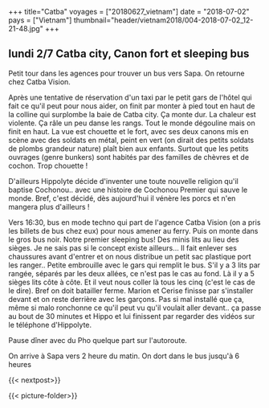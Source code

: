 +++
title="Catba"
voyages = ["20180627_vietnam"]
date = "2018-07-02"
pays = ["Vietnam"]
thumbnail="header/vietnam2018/004-2018-07-02_12-21-48.jpg"
+++

## lundi 2/7 Catba city, Canon fort et sleeping bus

Petit tour dans les agences pour trouver un bus vers Sapa. On retourne chez Catba Vision.

Après une tentative de réservation d'un taxi par le petit gars de l'hôtel qui fait ce qu'il peut pour nous aider, on finit par monter à pied tout en haut de la colline qui surplombe la baie de Catba city. Ça monte dur. La chaleur est violente. Ça râle un peu danse les rangs. Tout le monde dégouline mais on finit en haut. La vue est chouette et le fort, avec ses deux canons mis en scène avec des soldats en métal, peint en vert (on dirait des petits soldats de plombs grandeur nature) plaît bien aux enfants. Surtout que les petits ouvrages (genre bunkers) sont habités par des familles de chèvres et de cochon. Trop chouette !

D'ailleurs Hippolyte décide d'inventer une toute nouvelle religion qu'il baptise Cochonou.. avec une histoire de Cochonou Premier qui sauve le monde. Bref, c'est décidé, dès aujourd'hui il vénère les porcs et n'en mangera plus d'ailleurs !

Vers 16:30, bus en mode techno qui part de l'agence Catba Vision (on a pris les billets de bus chez eux) pour nous amener au ferry.
Puis on monte dans le gros bus noir. Notre premier sleeping bus! Des minis lits au lieu des sièges. Je ne sais pas si le concept existe ailleurs… Il fait enlever ses chaussures avant d'entrer et on nous distribue un petit sac plastique port les ranger.. Petite embrouille avec le gars qui remplit le bus. S'il y a 3 lits par rangée, séparés par les deux allées, ce n'est pas le cas au fond. Là il y a 5 sièges lits côte à côte. Et il veut nous coller là tous les cinq (c'est le cas de le dire). Bref on doit batailler ferme. Marion et Cerise finisse par s'installer devant et on reste derrière avec les garçons. Pas si mal installé que ça, même si malo ronchonne ce qu'il peut vu qu'il voulait aller devant.. ça passe au bout de 30 minutes et Hippo et lui finissent par regarder des vidéos sur le téléphone d'Hippolyte.

Pause dîner avec du Pho quelque part sur l'autoroute.

On arrive à Sapa vers 2 heure du matin. On dort dans le bus jusqu'à 6 heures


{{< nextpost>}}

{{< picture-folder>}}

